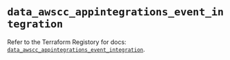 # `data_awscc_appintegrations_event_integration`

Refer to the Terraform Registory for docs: [`data_awscc_appintegrations_event_integration`](https://registry.terraform.io/providers/hashicorp/awscc/0.70.0/docs/data-sources/appintegrations_event_integration).
